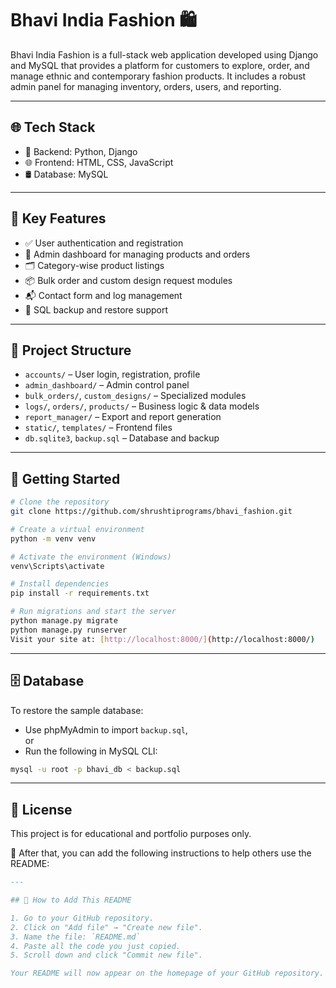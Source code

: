 # Bhavi India Fashion 🛍️

Bhavi India Fashion is a full-stack web application developed using Django and MySQL that provides a platform for customers to explore, order, and manage ethnic and contemporary fashion products. It includes a robust admin panel for managing inventory, orders, users, and reporting.

---

## 🌐 Tech Stack

- 🐍 Backend: Python, Django  
- 🌐 Frontend: HTML, CSS, JavaScript  
- 🛢️ Database: MySQL

---

## 🔑 Key Features

- ✅ User authentication and registration  
- 🛒 Admin dashboard for managing products and orders  
- 🗂️ Category-wise product listings  
- 📦 Bulk order and custom design request modules  
- 📬 Contact form and log management  
- 💾 SQL backup and restore support

---

## 📁 Project Structure

- `accounts/` – User login, registration, profile  
- `admin_dashboard/` – Admin control panel  
- `bulk_orders/`, `custom_designs/` – Specialized modules  
- `logs/`, `orders/`, `products/` – Business logic & data models  
- `report_manager/` – Export and report generation  
- `static/`, `templates/` – Frontend files  
- `db.sqlite3`, `backup.sql` – Database and backup

---

## 🚀 Getting Started

```bash
# Clone the repository
git clone https://github.com/shrushtiprograms/bhavi_fashion.git

# Create a virtual environment
python -m venv venv

# Activate the environment (Windows)
venv\Scripts\activate

# Install dependencies
pip install -r requirements.txt

# Run migrations and start the server
python manage.py migrate
python manage.py runserver
Visit your site at: [http://localhost:8000/](http://localhost:8000/)
```
---

## 🗄️ Database

To restore the sample database:

- Use phpMyAdmin to import `backup.sql`,  
  or  
- Run the following in MySQL CLI:

```bash
mysql -u root -p bhavi_db < backup.sql
```
---
## 📄 License

This project is for educational and portfolio purposes only.

📌 After that, you can add the following instructions to help others use the README:

```markdown
---

## 📌 How to Add This README

1. Go to your GitHub repository.
2. Click on "Add file" → "Create new file".
3. Name the file: `README.md`
4. Paste all the code you just copied.
5. Scroll down and click "Commit new file".

Your README will now appear on the homepage of your GitHub repository.
